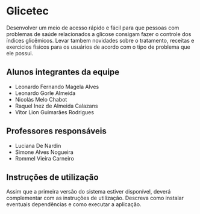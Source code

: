 # Glicetec
 
 Desenvolver um meio de acesso rápido e fácil para que pessoas com problemas de saúde relacionados a glicose consigam fazer o controle dos índices glicêmicos. Levar tambem novidades sobre o tratamento, receitas e exercicios fisicos para os usuários de acordo com o tipo de problema que ele possui.

## Alunos integrantes da equipe

* Leonardo Fernando Magela Alves
* Leonardo Gorle Almeida
* Nicolás Melo Chabot
* Raquel Inez de Almeida Calazans
* Vítor Lion Guimarães Rodrigues
## Professores responsáveis

* Luciana De Nardin
* Simone Alves Nogueira
* Rommel Vieira Carneiro
## Instruções de utilização

Assim que a primeira versão do sistema estiver disponível, deverá complementar com as instruções de utilização. Descreva como instalar eventuais dependências e como executar a aplicação.
